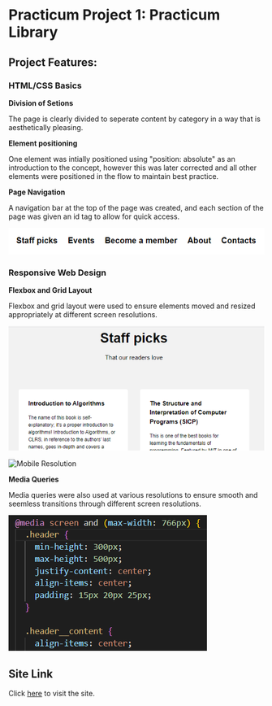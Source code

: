 # Practicum Project 1: Practicum Library

## Project Features:

### HTML/CSS Basics

**Division of Setions**

The page is clearly divided to seperate content by category in a way that is aesthetically pleasing.

**Element positioning**

One element was intially positioned using "position: absolute" as an introduction to the concept, however this was later corrected and all other elements were positioned in the flow to maintain best practice.

**Page Navigation**

A navigation bar at the top of the page was created, and each section of the page was given an id tag to allow for quick access.

![Navbar](./images/readme_navbar.png)

### Responsive Web Design

**Flexbox and Grid Layout**

Flexbox and grid layout were used to ensure elements moved and resized appropriately at different screen resolutions.

![Desktop Resolution](./images/readme_full-resolution.png)

![Mobile Resolution](./images/readme_small_resolution.png)

**Media Queries**

Media queries were also used at various resolutions to ensure smooth and seemless transitions through different screen resolutions.

![Media Queries](./images/readme_media-queries.png)

## Site Link

Click [here](https://davidmiles1925.github.io/se_project_library/) to visit the site.
